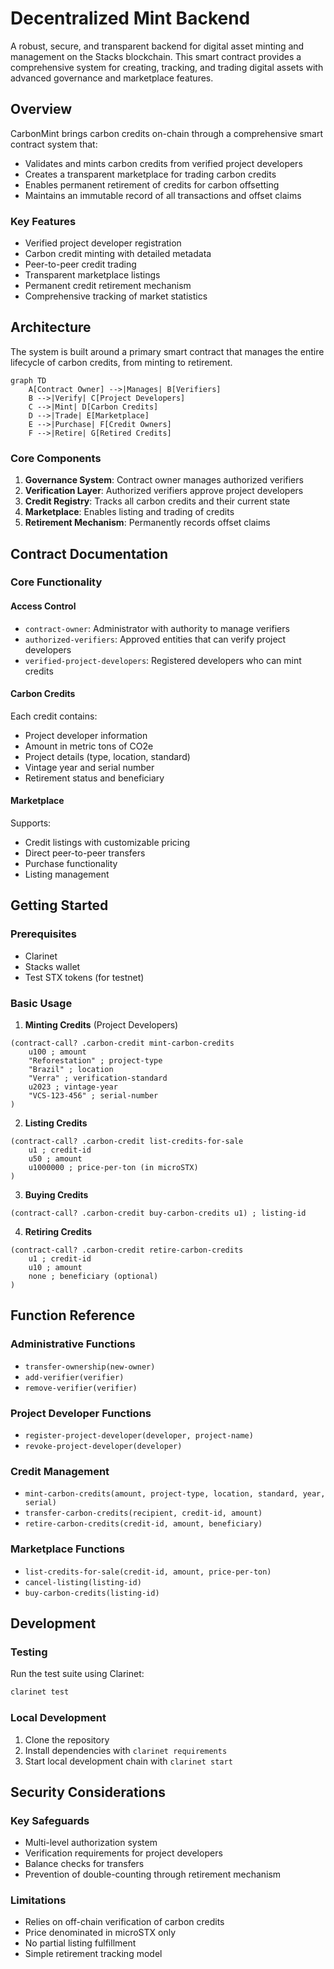 # Decentralized Mint Backend

A robust, secure, and transparent backend for digital asset minting and management on the Stacks blockchain. This smart contract provides a comprehensive system for creating, tracking, and trading digital assets with advanced governance and marketplace features.

## Overview

CarbonMint brings carbon credits on-chain through a comprehensive smart contract system that:
- Validates and mints carbon credits from verified project developers
- Creates a transparent marketplace for trading carbon credits
- Enables permanent retirement of credits for carbon offsetting
- Maintains an immutable record of all transactions and offset claims

### Key Features
- Verified project developer registration
- Carbon credit minting with detailed metadata
- Peer-to-peer credit trading
- Transparent marketplace listings
- Permanent credit retirement mechanism
- Comprehensive tracking of market statistics

## Architecture

The system is built around a primary smart contract that manages the entire lifecycle of carbon credits, from minting to retirement.

```mermaid
graph TD
    A[Contract Owner] -->|Manages| B[Verifiers]
    B -->|Verify| C[Project Developers]
    C -->|Mint| D[Carbon Credits]
    D -->|Trade| E[Marketplace]
    E -->|Purchase| F[Credit Owners]
    F -->|Retire| G[Retired Credits]
```

### Core Components
1. **Governance System**: Contract owner manages authorized verifiers
2. **Verification Layer**: Authorized verifiers approve project developers
3. **Credit Registry**: Tracks all carbon credits and their current state
4. **Marketplace**: Enables listing and trading of credits
5. **Retirement Mechanism**: Permanently records offset claims

## Contract Documentation

### Core Functionality

#### Access Control
- `contract-owner`: Administrator with authority to manage verifiers
- `authorized-verifiers`: Approved entities that can verify project developers
- `verified-project-developers`: Registered developers who can mint credits

#### Carbon Credits
Each credit contains:
- Project developer information
- Amount in metric tons of CO2e
- Project details (type, location, standard)
- Vintage year and serial number
- Retirement status and beneficiary

#### Marketplace
Supports:
- Credit listings with customizable pricing
- Direct peer-to-peer transfers
- Purchase functionality
- Listing management

## Getting Started

### Prerequisites
- Clarinet
- Stacks wallet
- Test STX tokens (for testnet)

### Basic Usage

1. **Minting Credits** (Project Developers)
```clarity
(contract-call? .carbon-credit mint-carbon-credits
    u100 ; amount
    "Reforestation" ; project-type
    "Brazil" ; location
    "Verra" ; verification-standard
    u2023 ; vintage-year
    "VCS-123-456" ; serial-number
)
```

2. **Listing Credits**
```clarity
(contract-call? .carbon-credit list-credits-for-sale
    u1 ; credit-id
    u50 ; amount
    u1000000 ; price-per-ton (in microSTX)
)
```

3. **Buying Credits**
```clarity
(contract-call? .carbon-credit buy-carbon-credits u1) ; listing-id
```

4. **Retiring Credits**
```clarity
(contract-call? .carbon-credit retire-carbon-credits 
    u1 ; credit-id
    u10 ; amount
    none ; beneficiary (optional)
)
```

## Function Reference

### Administrative Functions
- `transfer-ownership(new-owner)`
- `add-verifier(verifier)`
- `remove-verifier(verifier)`

### Project Developer Functions
- `register-project-developer(developer, project-name)`
- `revoke-project-developer(developer)`

### Credit Management
- `mint-carbon-credits(amount, project-type, location, standard, year, serial)`
- `transfer-carbon-credits(recipient, credit-id, amount)`
- `retire-carbon-credits(credit-id, amount, beneficiary)`

### Marketplace Functions
- `list-credits-for-sale(credit-id, amount, price-per-ton)`
- `cancel-listing(listing-id)`
- `buy-carbon-credits(listing-id)`

## Development

### Testing
Run the test suite using Clarinet:
```bash
clarinet test
```

### Local Development
1. Clone the repository
2. Install dependencies with `clarinet requirements`
3. Start local development chain with `clarinet start`

## Security Considerations

### Key Safeguards
- Multi-level authorization system
- Verification requirements for project developers
- Balance checks for transfers
- Prevention of double-counting through retirement mechanism

### Limitations
- Relies on off-chain verification of carbon credits
- Price denominated in microSTX only
- No partial listing fulfillment
- Simple retirement tracking model